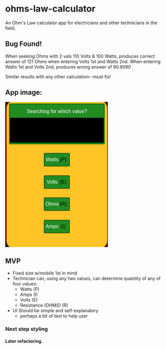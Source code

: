 # ohms-law-calculator

An Ohm's Law calculator app for electricians and other technicians in the field.

## Bug Found! ##

When seeking Ohms with 2 vals 110 Volts & 100 Watts, produces correct answer of 121 Ohms 
when entering Volts 1st and Watts 2nd. When entering Watts 1st and Volts 2nd, produces
wrong answer of 90.9090

Similar results with any other calculation--must fix!

## App image:

![App-Image](https://github.com/Sebastion-Vigil/ohms-law-calculator/blob/main/src/assets/app-img.png)

## MVP

- Fixed size w/mobile 1st in mind
- Technician can, using any two values, can determine quantity of any of four values:
  - Watts (P)
  - Amps (I)
  - Volts (E)
  - Resistance (OHMS) (R)
- UI Should be simple and self-explanatory
  - perhaps a bit of text to help user


### Next step styling ###


#### Later refactoring. ####
